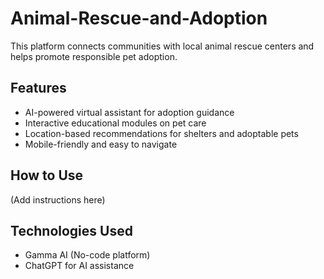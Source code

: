 # Animal-Rescue-and-Adoption


This platform connects communities with local animal rescue centers and helps promote responsible pet adoption.

## Features
- AI-powered virtual assistant for adoption guidance
- Interactive educational modules on pet care
- Location-based recommendations for shelters and adoptable pets
- Mobile-friendly and easy to navigate

## How to Use
(Add instructions here)

## Technologies Used
- Gamma AI (No-code platform)
- ChatGPT for AI assistance
